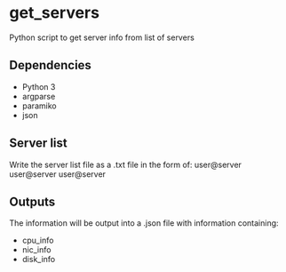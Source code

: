 # get_servers
Python script to get server info from list of servers

## Dependencies
- Python 3
- argparse
- paramiko
- json

## Server list
Write the server list file as a .txt file in the form of:
user@server
user@server
user@server

## Outputs
The information will be output into a .json file with information containing:
- cpu_info
- nic_info
- disk_info

